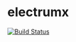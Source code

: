 # electrumx
[![Build Status](https://travis-ci.org/AXErunners/electrumx.svg?branch=master)](https://travis-ci.org/AXErunners/electrumx)
